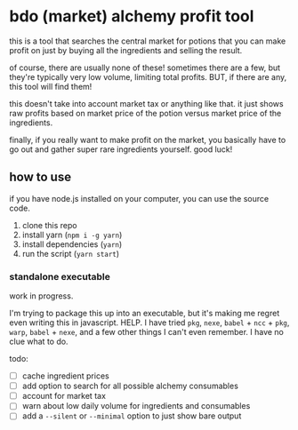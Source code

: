 # bdo (market) alchemy profit tool

this is a tool that searches the central market for potions that you can make profit on just by buying all the ingredients and selling the result.

of course, there are usually none of these! sometimes there are a few, but they're typically very low volume, limiting total profits. BUT, if there are any, this tool will find them!

this doesn't take into account market tax or anything like that. it just shows raw profits based on market price of the potion versus market price of the ingredients.

finally, if you really want to make profit on the market, you basically have to go out and gather super rare ingredients yourself. good  luck!

## how to use

if you have node.js installed on your computer, you can use the source code.

1.  clone this repo
2.  install yarn (`npm i -g yarn`)
3.  install dependencies (`yarn`)
4.  run the script (`yarn start`)

### standalone executable

work in progress.

I'm trying to package this up into an executable, but it's making me regret even writing this in javascript. HELP. I have tried `pkg`, `nexe`, `babel` + `ncc` + `pkg`, `warp`, `babel` + `nexe`, and a few other things I can't even remember. I have no clue what to do.

todo:

-   [ ] cache ingredient prices
-   [ ] add option to search for all possible alchemy consumables
-   [ ] account for market tax
-   [ ] warn about low daily volume for ingredients and consumables
-   [ ] add a `--silent` or `--minimal` option to just show bare output
